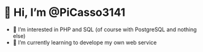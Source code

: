 # 👋 Hi, I’m @PiCasso3141
- 👀 I’m interested in PHP and SQL (of course with PostgreSQL and nothing else)
- 🌱 I’m currently learning to develope my own web service
<!---
- 💞️ I’m looking to collaborate on ...
- 📫 How to reach me ...


PiCasso3141/PiCasso3141 is a ✨ special ✨ repository because its `README.md` (this file) appears on your GitHub profile.
You can click the Preview link to take a look at your changes.
--->
